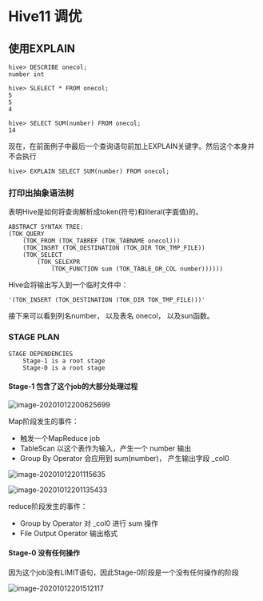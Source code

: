 # Hive11 调优

## 使用EXPLAIN

```
hive> DESCRIBE onecol;
number int

hive> SLELECT * FROM onecol;
5
5
4

hive> SELECT SUM(number) FROM onecol;
14
```

现在，在前面例子中最后一个查询语句前加上EXPLAIN关键字。然后这个本身并不会执行

```
hive> EXPLAIN SELECT SUM(number) FROM onecol;
```

### 打印出抽象语法树

表明Hive是如何将查询解析成token(符号)和literal(字面值)的。

```
ABSTRACT SYNTAX TREE:
(TOK_QUERY
	(TOK_FROM (TOK_TABREF (TOK_TABNAME onecol)))
	(TOK_INSRT (TOK_DESTINATION (TOK_DIR TOK_TMP_FILE))
	(TOK_SELECT
		(TOK_SELEXPR
			(TOK_FUNCTION sum (TOK_TABLE_OR_COL number))))))
```

Hive会将输出写入到一个临时文件中：

```
'(TOK_INSERT (TOK_DESTINATION (TOK_DIR TOK_TMP_FILE)))'
```

接下来可以看到列名number， 以及表名 onecol， 以及sun函数。

### STAGE PLAN

```
STAGE DEPENDENCIES
	Stage-1 is a root stage
	Stage-0 is a root stage
```

#### Stage-1 包含了这个job的大部分处理过程

![image-20201012200625699](C:\Users\Auraros\AppData\Roaming\Typora\typora-user-images\image-20201012200625699.png)

Map阶段发生的事件：

- 触发一个MapReduce job
- TableScan 以这个表作为输入，产生一个 number 输出
- Group By Operator 会应用到 sum(number)， 产生输出字段 _col0



![image-20201012201115635](C:\Users\Auraros\AppData\Roaming\Typora\typora-user-images\image-20201012201115635.png)

![image-20201012201135433](C:\Users\Auraros\AppData\Roaming\Typora\typora-user-images\image-20201012201135433.png)

reduce阶段发生的事件：

- Group by Operator 对 _col0 进行 sum 操作
- File Output Operator 输出格式

#### Stage-0 没有任何操作

因为这个job没有LIMIT语句，因此Stage-0阶段是一个没有任何操作的阶段

![image-20201012201512117](C:\Users\Auraros\AppData\Roaming\Typora\typora-user-images\image-20201012201512117.png)